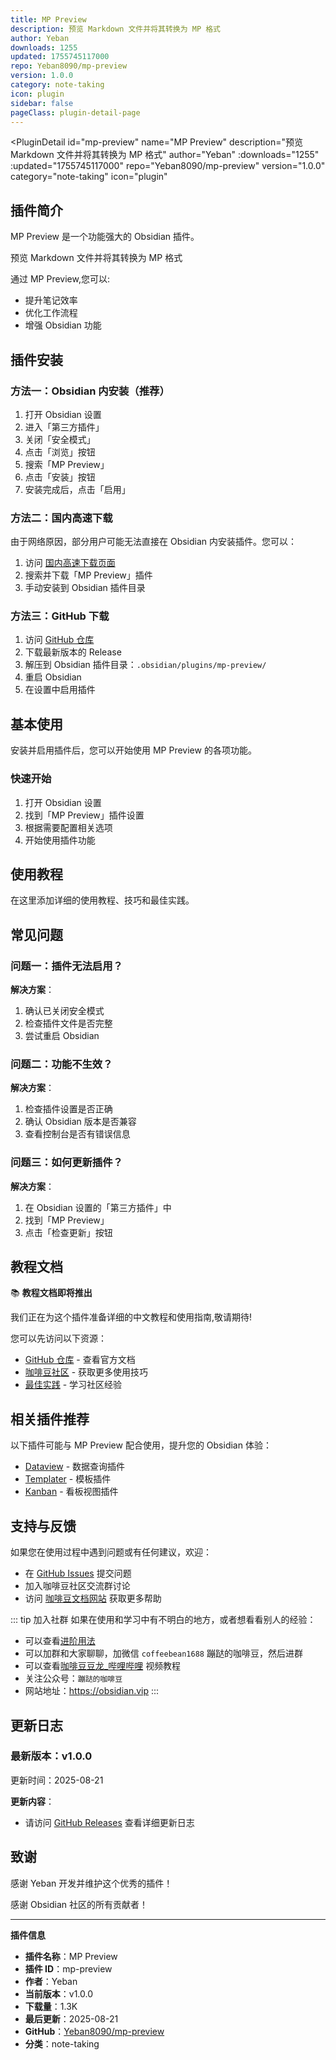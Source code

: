 ```yaml
---
title: MP Preview
description: 预览 Markdown 文件并将其转换为 MP 格式
author: Yeban
downloads: 1255
updated: 1755745117000
repo: Yeban8090/mp-preview
version: 1.0.0
category: note-taking
icon: plugin
sidebar: false
pageClass: plugin-detail-page
---
```


<PluginDetail
  id="mp-preview"
  name="MP Preview"
  description="预览 Markdown 文件并将其转换为 MP 格式"
  author="Yeban"
  :downloads="1255"
  :updated="1755745117000"
  repo="Yeban8090/mp-preview"
  version="1.0.0"
  category="note-taking"
  icon="plugin"
>

<!-- AUTO_GENERATED_START -->
## 插件简介

MP Preview 是一个功能强大的 Obsidian 插件。

预览 Markdown 文件并将其转换为 MP 格式

通过 MP Preview,您可以:

- 提升笔记效率
- 优化工作流程
- 增强 Obsidian 功能

<!-- AUTO_GENERATED_END -->

<!-- AUTO_GENERATED_START -->
## 插件安装

### 方法一：Obsidian 内安装（推荐）

1. 打开 Obsidian 设置
2. 进入「第三方插件」
3. 关闭「安全模式」
4. 点击「浏览」按钮
5. 搜索「MP Preview」
6. 点击「安装」按钮
7. 安装完成后，点击「启用」

### 方法二：国内高速下载

由于网络原因，部分用户可能无法直接在 Obsidian 内安装插件。您可以：

1. 访问 [国内高速下载页面](/zh/documentation/obsidian-plugins-download.html)
2. 搜索并下载「MP Preview」插件
3. 手动安装到 Obsidian 插件目录

### 方法三：GitHub 下载

1. 访问 [GitHub 仓库](https://github.com/Yeban8090/mp-preview)
2. 下载最新版本的 Release
3. 解压到 Obsidian 插件目录：`.obsidian/plugins/mp-preview/`
4. 重启 Obsidian
5. 在设置中启用插件

## 基本使用

安装并启用插件后，您可以开始使用 MP Preview 的各项功能。

### 快速开始

1. 打开 Obsidian 设置
2. 找到「MP Preview」插件设置
3. 根据需要配置相关选项
4. 开始使用插件功能

<!-- AUTO_GENERATED_END -->

<!-- CUSTOM_CONTENT_START:tutorial -->
## 使用教程

在这里添加详细的使用教程、技巧和最佳实践。

<!-- CUSTOM_CONTENT_END:tutorial -->

<!-- SHARED_CONTENT_START -->
## 常见问题

### 问题一：插件无法启用？

**解决方案**：
1. 确认已关闭安全模式
2. 检查插件文件是否完整
3. 尝试重启 Obsidian

### 问题二：功能不生效？

**解决方案**：
1. 检查插件设置是否正确
2. 确认 Obsidian 版本是否兼容
3. 查看控制台是否有错误信息

### 问题三：如何更新插件？

**解决方案**：
1. 在 Obsidian 设置的「第三方插件」中
2. 找到「MP Preview」
3. 点击「检查更新」按钮

## 教程文档

📚 **教程文档即将推出**

我们正在为这个插件准备详细的中文教程和使用指南,敬请期待!

您可以先访问以下资源：
- [GitHub 仓库](https://github.com/Yeban8090/mp-preview) - 查看官方文档
- [咖啡豆社区](/zh/bases/) - 获取更多使用技巧
- [最佳实践](/zh/best-practices/) - 学习社区经验

## 相关插件推荐

以下插件可能与 MP Preview 配合使用，提升您的 Obsidian 体验：

- [Dataview](/zh/plugins/dataview.html) - 数据查询插件
- [Templater](/zh/plugins/templater-obsidian.html) - 模板插件
- [Kanban](/zh/plugins/obsidian-kanban.html) - 看板视图插件

## 支持与反馈

如果您在使用过程中遇到问题或有任何建议，欢迎：

- 在 [GitHub Issues](https://github.com/Yeban8090/mp-preview/issues) 提交问题
- 加入咖啡豆社区交流群讨论
- 访问 [咖啡豆文档网站](https://obsidian.vip) 获取更多帮助

::: tip 加入社群
如果在使用和学习中有不明白的地方，或者想看看别人的经验：
- 可以查看[进阶用法](/zh/advanced)
- 可以加群和大家聊聊，加微信 `coffeebean1688` 蹦跶的咖啡豆，然后进群
- 可以查看[咖啡豆豆龙_哔哩哔哩](https://space.bilibili.com/618777356) 视频教程
- 关注公众号：`蹦跶的咖啡豆`
- 网站地址：https://obsidian.vip
:::
<!-- SHARED_CONTENT_END -->

<!-- AUTO_GENERATED_START -->
## 更新日志

### 最新版本：v1.0.0

更新时间：2025-08-21

**更新内容**：
- 请访问 [GitHub Releases](https://github.com/Yeban8090/mp-preview/releases) 查看详细更新日志

## 致谢

感谢 Yeban 开发并维护这个优秀的插件！

感谢 Obsidian 社区的所有贡献者！

---

**插件信息**
- **插件名称**：MP Preview
- **插件 ID**：mp-preview
- **作者**：Yeban
- **当前版本**：v1.0.0
- **下载量**：1.3K
- **最后更新**：2025-08-21
- **GitHub**：[Yeban8090/mp-preview](https://github.com/Yeban8090/mp-preview)
- **分类**：note-taking
<!-- AUTO_GENERATED_END -->

</PluginDetail>

